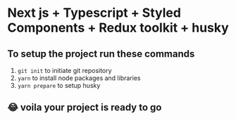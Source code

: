 # Next js + Typescript + Styled Components + Redux toolkit + husky

## To setup the project run these commands

1. `git init` to initiate git repository
2. `yarn` to install node packages and libraries
3. `yarn prepare` to setup husky

## :joy: voila your project is ready to go
